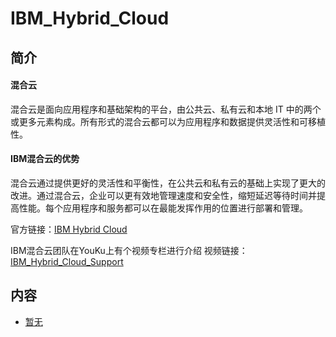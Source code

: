 # IBM_Hybrid_Cloud

## 简介
#### 混合云
混合云是面向应用程序和基础架构的平台，由公共云、私有云和本地 IT 中的两个或更多元素构成。所有形式的混合云都可以为应用程序和数据提供灵活性和可移植性。

#### IBM混合云的优势
混合云通过提供更好的灵活性和平衡性，在公共云和私有云的基础上实现了更大的改进。通过混合云，企业可以更有效地管理速度和安全性，缩短延迟等待时间并提高性能。每个应用程序和服务都可以在最能发挥作用的位置进行部署和管理。 

官方链接：[IBM Hybrid Cloud](https://www.ibm.com/cn-zh/cloud/hybrid?mhsrc=ibmsearch_a&mhq=%E6%B7%B7%E5%90%88%E4%BA%91)

IBM混合云团队在YouKu上有个视频专栏进行介绍
视频链接：[IBM_Hybrid_Cloud_Support](http://i.youku.com/i/UMzg0MDQyOTUzMg==/playlists?spm=a2hzp.8244740.0.0)

## 内容
- [暂无](http://i.youku.com/i/UMzg0MDQyOTUzMg==/playlists?spm=a2hzp.8244740.0.0)
